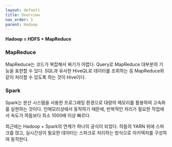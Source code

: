 ```yaml
---
layout: default
title: Overview
nav_order: 1
parent: Hadoop
---
```


**Hadoop = HDFS + MapReduce**

### MapReduce
MapReduce는 코드가 복잡해서 짜기가 어렵다. Query로 MapReduce 대부분의 기능을 표현할 수 있다. SQL과 유사한 HiveQL로 데이터를 조회하는 등 MapReduce와 같이 처리할 수 있도록 하는 것이 Hive이다.

### Spark
Spark는 분산 시스템을 사용한 프로그래밍 환경으로 대량의 메모리를 활용하여 고속화를 실현하는 것이다. 인메모리상에서 동작하기 때문에,
반복적인 처리가 필요한 작업에서 속도가 하둡보다 최소 1000배 이상 빠르다.

최근에는 Hadoop + Spark의 연계가 하나의 공식이 되었다. 하둡의 YARN 위에 스파크를 얹고, 실시간성이 필요한 데이터는 스파크로 처리하는 방식으로 아키텍처를 구성하여 동작한다.
